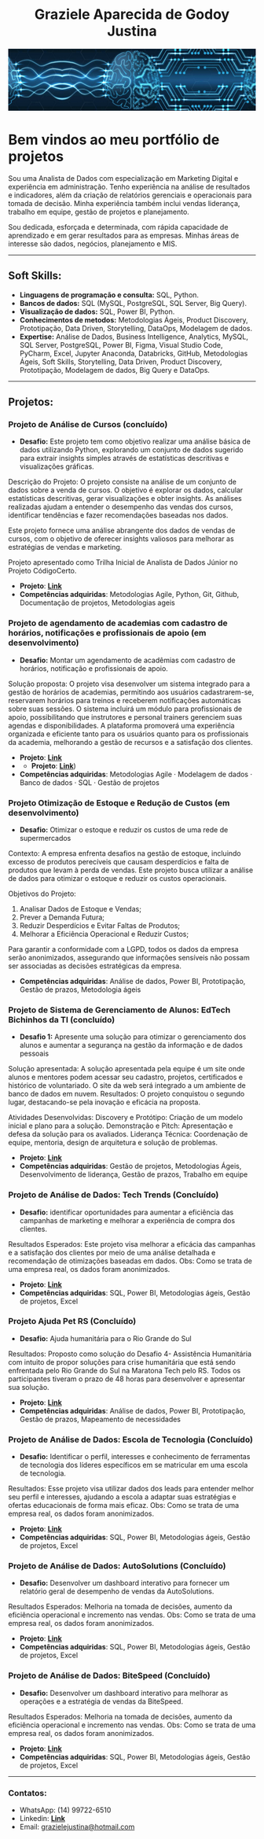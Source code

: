 <h1 align="center">Graziele Aparecida de Godoy Justina</h1>
<p align="center">
  <img src="1718327358821.jpeg" >
</p>

# Bem vindos ao meu portfólio de projetos

Sou uma Analista de Dados com especialização em Marketing Digital e experiência em administração. Tenho experiência na análise de resultados e indicadores, além da criação de relatórios gerenciais e operacionais para tomada de decisão. Minha experiência também inclui vendas liderança, trabalho em equipe, gestão de projetos e planejamento.

Sou dedicada, esforçada e determinada, com rápida capacidade de aprendizado e em gerar resultados para as empresas. Minhas áreas de interesse são dados, negócios, planejamento e MIS.

---

## Soft Skills:
* **Linguagens de programação e consulta:** SQL, Python.
* **Bancos de dados:** SQL (MySQL, PostgreSQL, SQL Server, Big Query).
* **Visualização de dados:** SQL, Power BI, Python.
* **Conhecimentos de metodos:** Metodologias Ágeis, Product Discovery, Prototipação, Data Driven, Storytelling, DataOps, Modelagem de dados.
* **Expertise:** Análise de Dados, Business Intelligence, Analytics, MySQL, SQL Server, PostgreSQL, Power BI, Figma, Visual Studio Code, PyCharm, Excel, Jupyter Anaconda, Databricks, GitHub, Metodologias Ágeis, Soft Skills, Storytelling, Data Driven, Product Discovery, Prototipação, Modelagem de dados, Big Query e DataOps.

---

## Projetos:

### Projeto de Análise de Cursos (concluído)
* **Desafio:** Este projeto tem como objetivo realizar uma análise básica de dados utilizando Python, explorando um conjunto de dados sugerido para extrair insights simples através de estatísticas descritivas e visualizações gráficas.

Descrição do Projeto: O projeto consiste na análise de um conjunto de dados sobre a venda de cursos. O objetivo é explorar os dados, calcular estatísticas descritivas, gerar visualizações e obter insights. As análises realizadas ajudam a entender o desempenho das vendas dos cursos, identificar tendências e fazer recomendações baseadas nos dados.

Este projeto fornece uma análise abrangente dos dados de vendas de cursos, com o objetivo de oferecer insights valiosos para melhorar as estratégias de vendas e marketing.

Projeto apresentado como Trilha Inicial de Analista de Dados Júnior no Projeto CódigoCerto.

* **Projeto**: [**Link**](https://github.com/grazielejustina/trilhacodigocerto)
* **Competências adquiridas**: Metodologias Agile, Python, Git, Github, Documentação de projetos, Metodologias ageis


### Projeto de agendamento de academias com cadastro de horários, notificações e profissionais de apoio (em desenvolvimento)
* **Desafio:** Montar um agendamento de acadêmias com cadastro de horários, notificação e profissionais de apoio.

Solução proposta: O projeto visa desenvolver um sistema integrado para a gestão de horários de academias, permitindo aos usuários cadastrarem-se, reservarem horários para treinos e receberem notificações automáticas sobre suas sessões. O sistema incluirá um módulo para profissionais de apoio, possibilitando que instrutores e personal trainers gerenciem suas agendas e disponibilidades. A plataforma promoverá uma experiência organizada e eficiente tanto para os usuários quanto para os profissionais da academia, melhorando a gestão de recursos e a satisfação dos clientes.

* **Projeto**: [**Link**](https://github.com/RDS-Projects)
* * **Projeto**: [**Link**](https://github.com/grazielejustina/projetoagendamentoacademias))
* **Competências adquiridas**: Metodologias Agile · Modelagem de dados · Banco de dados · SQL · Gestão de projetos

### Projeto Otimização de Estoque e Redução de Custos (em desenvolvimento)
* **Desafio:** Otimizar o estoque e reduzir os custos de uma rede de supermercados

Contexto: A empresa enfrenta desafios na gestão de estoque, incluindo excesso de produtos perecíveis que causam desperdícios e falta de produtos que levam à perda de vendas. Este projeto busca utilizar a análise de dados para otimizar o estoque e reduzir os custos operacionais.

Objetivos do Projeto: 
1. Analisar Dados de Estoque e Vendas;
2. Prever a Demanda Futura;
3. Reduzir Desperdícios e Evitar Faltas de Produtos;
4. Melhorar a Eficiência Operacional e Reduzir Custos;
   
Para garantir a conformidade com a LGPD, todos os dados da empresa serão anonimizados, assegurando que informações sensíveis não possam ser associadas as decisões estratégicas da empresa.
* **Competências adquiridas**: Análise de dados, Power BI, Prototipação, Gestão de prazos, Metodologia ágeis

### Projeto de Sistema de Gerenciamento de Alunos: EdTech Bichinhos da TI (concluído)
* **Desafio 1:** Apresente uma solução para otimizar o gerenciamento dos alunos e aumentar a segurança na gestão da informação e de dados pessoais
  
Solução apresentada: A solução apresentada pela equipe é um site onde alunos e mentores podem acessar seu cadastro, projetos, certificados e histórico de voluntariado. O site da web será integrado a um ambiente de banco de dados em nuvem.
Resultados: O projeto conquistou o segundo lugar, destacando-se pela inovação e eficácia na proposta.

Atividades Desenvolvidas:
Discovery e Protótipo: Criação de um modelo inicial e plano para a solução.
Demonstração e Pitch: Apresentação e defesa da solução para os avaliados.
Liderança Técnica: Coordenação de equipe, mentoria, design de arquitetura e solução de problemas.

* **Projeto**: [**Link**](https://github.com/grazielejustina/ProjetoSistemagerenciamentoAlunos)
* **Competências adquiridas**: Gestão de projetos, Metodologias Ágeis, Desenvolvimento de liderança, Gestão de prazos, Trabalho em equipe

### Projeto de Análise de Dados: Tech Trends (Concluído)
* **Desafio:**   identificar oportunidades para aumentar a eficiência das campanhas de marketing e melhorar a experiência de compra dos clientes.
  
Resultados Esperados: Este projeto visa melhorar a eficácia das campanhas e a satisfação dos clientes por meio de uma análise detalhada e recomendação de otimizações baseadas em dados.
Obs: Como se trata de uma empresa real, os dados foram anonimizados.
* **Projeto**: [**Link**](https://github.com/grazielejustina/ProjetoTechTrends)
* **Competências adquiridas**: SQL, Power BI, Metodologias ágeis, Gestão de projetos, Excel

### Projeto Ajuda Pet RS (Concluído)
* **Desafio:** Ajuda humanitária para o Rio Grande do Sul
  
Resultados: Proposto como solução do Desafio 4- Assistência Humanitária com intuito de propor soluções para crise humanitária que está sendo enfrentada pelo Rio Grande do Sul na Maratona Tech pelo RS. Todos os participantes tiveram o prazo de 48 horas para desenvolver e apresentar sua solução.

* **Projeto**: [**Link**](https://github.com/grazielejustina/Projeto-Ajuda-Pet-RS)
* **Competências adquiridas**: Análise de dados, Power BI, Prototipação, Gestão de prazos, Mapeamento de necessidades

### Projeto de Análise de Dados: Escola de Tecnologia (Concluído)
* **Desafio:**  Identificar o perfil, interesses e conhecimento de ferramentas de tecnologia dos líderes específicos em se matricular em uma escola de tecnologia.
  
Resultados: Esse projeto visa utilizar dados dos leads para entender melhor seu perfil e interesses, ajudando a escola a adaptar suas estratégias e ofertas educacionais de forma mais eficaz.
Obs: Como se trata de uma empresa real, os dados foram anonimizados.
* **Projeto**: [**Link**](https://github.com/grazielejustina/ProjetoEscoladeTecnologia)
* **Competências adquiridas**: SQL, Power BI, Metodologias ágeis, Gestão de projetos, Excel

### Projeto de Análise de Dados: AutoSolutions (Concluído)
* **Desafio:** Desenvolver um dashboard interativo para fornecer um relatório geral de desempenho de vendas da AutoSolutions.
  
Resultados Esperados: Melhoria na tomada de decisões, aumento da eficiência operacional e incremento nas vendas.
Obs: Como se trata de uma empresa real, os dados foram anonimizados.
* **Projeto**: [**Link**](https://github.com/grazielejustina/ProjetoAutoSolutions)
* **Competências adquiridas**: SQL, Power BI, Metodologias ágeis, Gestão de projetos, Excel

### Projeto de Análise de Dados: BiteSpeed (Concluído)
* **Desafio:** Desenvolver um dashboard interativo para melhorar as operações e a estratégia de vendas da BiteSpeed.
  
Resultados Esperados: Melhoria na tomada de decisões, aumento da eficiência operacional e incremento nas vendas.
Obs: Como se trata de uma empresa real, os dados foram anonimizados.
* **Projeto**: [**Link**](https://github.com/grazielejustina/ProjetoBiteSpeed)
* **Competências adquiridas**: SQL, Power BI, Metodologias ágeis, Gestão de projetos, Excel
  
---

### Contatos:

* WhatsApp: (14) 99722-6510
* Linkedin: [**Link**](https://www.linkedin.com/in/grazielejustina/)
* Email: grazielejustina@hotmail.com
